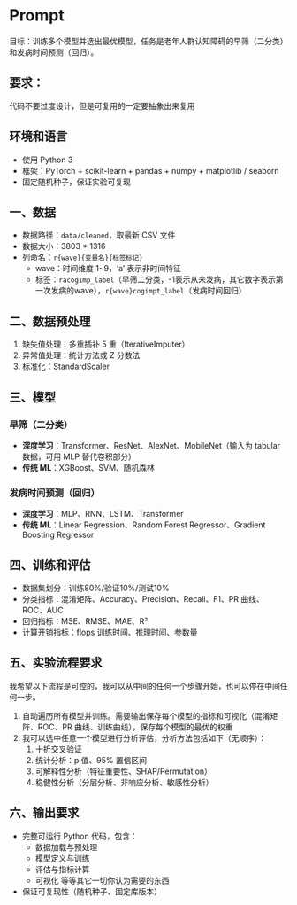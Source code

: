 # Prompt 

目标：训练多个模型并选出最优模型，任务是老年人群认知障碍的早筛（二分类）和发病时间预测（回归）。

## 要求：
代码不要过度设计，但是可复用的一定要抽象出来复用

## 环境和语言
- 使用 Python 3  
- 框架：PyTorch + scikit-learn + pandas + numpy + matplotlib / seaborn  
- 固定随机种子，保证实验可复现  

## 一、数据
- 数据路径：`data/cleaned`，取最新 CSV 文件  
- 数据大小：3803 * 1316  
- 列命名：`r{wave}{变量名}{标签标记}`  
  - wave：时间维度 1~9，‘a’ 表示非时间特征  
  - 标签：`racogimp_label`（早筛二分类，-1表示从未发病，其它数字表示第一次发病的wave），`r{wave}cogimpt_label`（发病时间回归）  

## 二、数据预处理
1. 缺失值处理：多重插补 5 重（IterativeImputer）  
2. 异常值处理：统计方法或 Z 分数法  
3. 标准化：StandardScaler  

## 三、模型

### 早筛（二分类）
- **深度学习**：Transformer、ResNet、AlexNet、MobileNet（输入为 tabular 数据，可用 MLP 替代卷积部分）  
- **传统 ML**：XGBoost、SVM、随机森林  

### 发病时间预测（回归）
- **深度学习**：MLP、RNN、LSTM、Transformer  
- **传统 ML**：Linear Regression、Random Forest Regressor、Gradient Boosting Regressor  

## 四、训练和评估
- 数据集划分：训练80%/验证10%/测试10%
- 分类指标：混淆矩阵、Accuracy、Precision、Recall、F1、PR 曲线、ROC、AUC  
- 回归指标：MSE、RMSE、MAE、R²  
- 计算开销指标：flops 训练时间、推理时间、参数量  

## 五、实验流程要求
我希望以下流程是可控的，我可以从中间的任何一个步骤开始，也可以停在中间任何一步。
1. 自动遍历所有模型并训练。需要输出保存每个模型的指标和可视化（混淆矩阵、ROC、PR 曲线、训练曲线），保存每个模型的最优的权重
2. 我可以选中任意一个模型进行分析评估，分析方法包括如下（无顺序）：
    1. 十折交叉验证  
    2. 统计分析：p 值、95% 置信区间  
    3. 可解释性分析（特征重要性、SHAP/Permutation）  
    4. 稳健性分析（分层分析、非响应分析、敏感性分析）  

## 六、输出要求
- 完整可运行 Python 代码，包含：  
  - 数据加载与预处理  
  - 模型定义与训练  
  - 评估与指标计算  
  - 可视化
  等等其它一切你认为需要的东西  
- 保证可复现性（随机种子、固定库版本）

